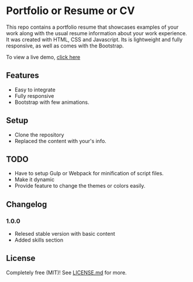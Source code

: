 # Portfolio  or Resume or CV
This repo contains a portfolio resume that showcases examples of your work along with the usual resume information about your work experience.
It was created with HTML, CSS and Javascript. Its is lightweight and fully responsive, as well as comes with the Bootstrap.

To view a live demo, [click here](https://github.com/abastola0/ashishbastola.github.io/portfolio/)

## Features
* Easy to integrate
* Fully responsive
* Bootstrap with few animations.

## Setup
* Clone the repository
* Replaced the content with your's info.

## TODO
* Have to setup Gulp or Webpack for minification of script files.
* Make it dynamic
* Provide feature to change the themes or colors easily.

## Changelog

### 1.0.0

* Relesed stable version with basic content
* Added skills section
## License

Completely free (MIT)! See [LICENSE.md](LICENSE.md) for more.
